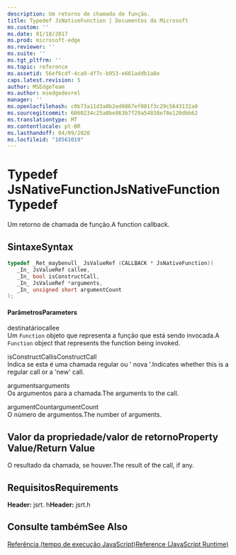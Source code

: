 ```yaml
---
description: Um retorno de chamada de função.
title: Typedef JsNativeFunction | Documentos da Microsoft
ms.custom: ''
ms.date: 01/18/2017
ms.prod: microsoft-edge
ms.reviewer: ''
ms.suite: ''
ms.tgt_pltfrm: ''
ms.topic: reference
ms.assetid: 56ef6cdf-4ca9-4f7c-b953-e661addb1a8e
caps.latest.revision: 5
author: MSEdgeTeam
ms.author: msedgedevrel
manager: ''
ms.openlocfilehash: c0b73a11d3a0b2ed0867ef001f3c29c5643132a0
ms.sourcegitcommit: 6860234c25a8be863b7f29a54838e78e120dbb62
ms.translationtype: MT
ms.contentlocale: pt-BR
ms.lasthandoff: 04/09/2020
ms.locfileid: "10561019"
---
```

# <span data-ttu-id="d593c-103">Typedef JsNativeFunction</span><span class="sxs-lookup"><span data-stu-id="d593c-103">JsNativeFunction Typedef</span></span>
<span data-ttu-id="d593c-104">Um retorno de chamada de função.</span><span class="sxs-lookup"><span data-stu-id="d593c-104">A function callback.</span></span>  
  
## <span data-ttu-id="d593c-105">Sintaxe</span><span class="sxs-lookup"><span data-stu-id="d593c-105">Syntax</span></span>  
  
```cpp  
typedef _Ret_maybenull_ JsValueRef (CALLBACK * JsNativeFunction)(  
   _In_ JsValueRef callee,  
   _In_ bool isConstructCall,  
   _In_ JsValueRef *arguments,  
   _In_ unsigned short argumentCount  
);  
```  
  
#### <span data-ttu-id="d593c-106">Parâmetros</span><span class="sxs-lookup"><span data-stu-id="d593c-106">Parameters</span></span>  
 <span data-ttu-id="d593c-107">destinatário</span><span class="sxs-lookup"><span data-stu-id="d593c-107">callee</span></span>  
 <span data-ttu-id="d593c-108">Um `Function` objeto que representa a função que está sendo invocada.</span><span class="sxs-lookup"><span data-stu-id="d593c-108">A `Function` object that represents the function being invoked.</span></span>  
  
 <span data-ttu-id="d593c-109">isConstructCall</span><span class="sxs-lookup"><span data-stu-id="d593c-109">isConstructCall</span></span>  
 <span data-ttu-id="d593c-110">Indica se esta é uma chamada regular ou ' nova '.</span><span class="sxs-lookup"><span data-stu-id="d593c-110">Indicates whether this is a regular call or a 'new' call.</span></span>  
  
 <span data-ttu-id="d593c-111">arguments</span><span class="sxs-lookup"><span data-stu-id="d593c-111">arguments</span></span>  
 <span data-ttu-id="d593c-112">Os argumentos para a chamada.</span><span class="sxs-lookup"><span data-stu-id="d593c-112">The arguments to the call.</span></span>  
  
 <span data-ttu-id="d593c-113">argumentCount</span><span class="sxs-lookup"><span data-stu-id="d593c-113">argumentCount</span></span>  
 <span data-ttu-id="d593c-114">O número de argumentos.</span><span class="sxs-lookup"><span data-stu-id="d593c-114">The number of arguments.</span></span>  
  
## <span data-ttu-id="d593c-115">Valor da propriedade/valor de retorno</span><span class="sxs-lookup"><span data-stu-id="d593c-115">Property Value/Return Value</span></span>  
 <span data-ttu-id="d593c-116">O resultado da chamada, se houver.</span><span class="sxs-lookup"><span data-stu-id="d593c-116">The result of the call, if any.</span></span>  
  
## <span data-ttu-id="d593c-117">Requisitos</span><span class="sxs-lookup"><span data-stu-id="d593c-117">Requirements</span></span>  
 <span data-ttu-id="d593c-118">**Header:** jsrt. h</span><span class="sxs-lookup"><span data-stu-id="d593c-118">**Header:** jsrt.h</span></span>  
  
## <span data-ttu-id="d593c-119">Consulte também</span><span class="sxs-lookup"><span data-stu-id="d593c-119">See Also</span></span>  
 [<span data-ttu-id="d593c-120">Referência (tempo de execução JavaScript)</span><span class="sxs-lookup"><span data-stu-id="d593c-120">Reference (JavaScript Runtime)</span></span>](../chakra-hosting/reference-javascript-runtime.md)